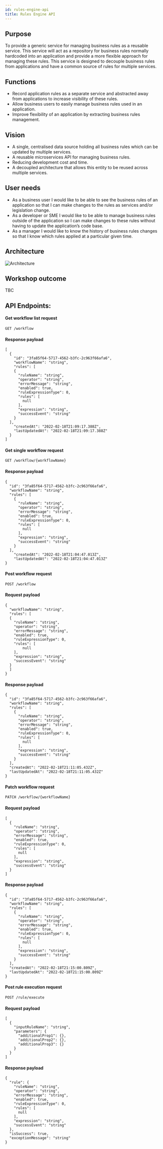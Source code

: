 ```yaml
---
id: rules-engine-api
title: Rules Engine API
---
```


## Purpose

To provide a generic service for managing business rules as a reusable service. This service will act as a repository for business rules normally hardcoded into an application and provide a more flexible approach for managing these rules.
This service is designed to decouple business rules from applications and have a common source of rules for multiple services.

## Functions

- Record application rules as a separate service and abstracted away from applications to increase visibility of these rules.
- Allow business users to easily manage business rules used in an application.
- Improve flexibility of an application by extracting business rules management.

## Vision

- A single, centralised data source holding all business rules which can be updated by multiple services.
- A reusable microservices API for managing business rules.
- Reducing development cost and time.
- A decoupled architecture that allows this entity to be reused across multiple services.

## User needs

- As a business user I would like to be able to see the business rules of an application so that I can make changes to the rules as services and/or legislation change.
- As a developer or SME I would like to be able to manage business rules outside of the application so I can make changes to these rules without having to update the application’s code base.
- As a manager I would like to know the history of business rules changes so that I know which rules applied at a particular given time.

## Architecture

![Architecture](./doc-images/rules_engine_architecture.png)

## Workshop outcome

TBC

## API Endpoints:

#### Get workflow list request

```
GET /workflow
```

#### Response payload

```
[
  {
    "id": "3fa85f64-5717-4562-b3fc-2c963f66afa6",
    "workflowName": "string",
    "rules": [
    {
      "ruleName": "string",
      "operator": "string",
      "errorMessage": "string",
      "enabled": true,
      "ruleExpressionType": 0,
      "rules": [
        null
      ],
      "expression": "string",
      "successEvent": "string"
    }
  ],
    "createdAt": "2022-02-18T21:09:17.388Z",
    "lastUpdatedAt": "2022-02-18T21:09:17.388Z"
  }
]
```

#### Get single workflow request

```
GET /workflow/{workflowName}
```

#### Response payload

```
{
  "id": "3fa85f64-5717-4562-b3fc-2c963f66afa6",
  "workflowName": "string",
  "rules": [
    {
      "ruleName": "string",
      "operator": "string",
      "errorMessage": "string",
      "enabled": true,
      "ruleExpressionType": 0,
      "rules": [
        null
      ],
      "expression": "string",
      "successEvent": "string"
    }
  ],
    "createdAt": "2022-02-18T21:04:47.013Z",
    "lastUpdatedAt": "2022-02-18T21:04:47.013Z"
}
```

#### Post workflow request

```
POST /workflow
```

#### Request payload

```
{
  "workflowName": "string",
  "rules": [
  {
    "ruleName": "string",
    "operator": "string",
    "errorMessage": "string",
    "enabled": true,
    "ruleExpressionType": 0,
    "rules": [
        null
    ],
    "expression": "string",
    "successEvent": "string"
  }
  ]
}
```

#### Response payload

```
{
  "id": "3fa85f64-5717-4562-b3fc-2c963f66afa6",
  "workflowName": "string",
  "rules": [
    {
      "ruleName": "string",
      "operator": "string",
      "errorMessage": "string",
      "enabled": true,
      "ruleExpressionType": 0,
      "rules": [
        null
      ],
      "expression": "string",
      "successEvent": "string"
    }
  ],
  "createdAt": "2022-02-18T21:11:05.432Z",
  "lastUpdatedAt": "2022-02-18T21:11:05.432Z"
}
```

#### Patch workflow request

```
PATCH /workflow/{workflowName}
```

#### Request payload

```
[
  {
    "ruleName": "string",
    "operator": "string",
    "errorMessage": "string",
    "enabled": true,
    "ruleExpressionType": 0,
    "rules": [
      null
    ],
    "expression": "string",
    "successEvent": "string"
  }
]
```

#### Response payload

```
{
  "id": "3fa85f64-5717-4562-b3fc-2c963f66afa6",
  "workflowName": "string",
  "rules": [
    {
      "ruleName": "string",
      "operator": "string",
      "errorMessage": "string",
      "enabled": true,
      "ruleExpressionType": 0,
      "rules": [
        null
      ],
      "expression": "string",
      "successEvent": "string"
    }
  ],
  "createdAt": "2022-02-18T21:15:00.809Z",
  "lastUpdatedAt": "2022-02-18T21:15:00.809Z"
}
```

#### Post rule execution request

```
POST /rule/execute
```

#### Request payload

```
[
  {
    "inputRuleName": "string",
    "parameters": {
      "additionalProp1": {},
      "additionalProp2": {},
      "additionalProp3": {}
    }
  }
]
```

#### Response payload

```
{
  "rule": {
    "ruleName": "string",
    "operator": "string",
    "errorMessage": "string",
    "enabled": true,
    "ruleExpressionType": 0,
    "rules": [
      null
    ],
    "expression": "string",
    "successEvent": "string"
  },
  "isSuccess": true,
  "exceptionMessage": "string"
}
```
